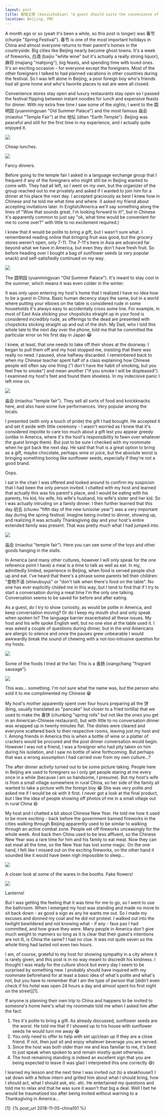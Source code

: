 ```yaml
---
layout: post
title: 客随主便 (kesuizhubian) "A guest should suite the convenience of the host"
location: Beijing, PRC
---
```


A month ago or so (yeah it's been a while, so this post is longer) was 春节 (chunjie "Spring Festival"). 春节 is one of the most important holidays in China and almost everyone returns to their parent's homes in the countryside. Big cities like Beijing nearly become ghost towns. It's a week of fireworks, 白酒 (baijiu "white wine" but it's actually a really strong liquor), 麻将 (majiang "mahjong"), big feasts, and spending time with loved ones. It's an exciting occasion - for everyone except the foreigners. Most of the other foreigners I talked to had planned vacations in other countries during the festival. So I was left alone in Beijing, a poor foreign boy who's friends had all gone home and who's favorite places to eat are were all closed.

Convenience stores stay open and luxury restaurants stay open so I passed the festival flipping between instant noodles for lunch and expensive feasts for dinner. With my extra free time I saw some of the sights; I went to the 圆明园 (yuanmingyuan "Old Summer Palace") and the most famous 庙会 (miaohui "Temple Fair") at the 地坛 (ditan "Earth Temple"). Beijing was peaceful and still for the first time in my experience, and I actually quite enjoyed it.

<div class="post-image post-image--split">
  <div class="split-image-group split-image-group--left">
    <img src="/assets/kesuizhubian/ramen-lunch.jpg" />
    <p class="post-image-caption">Cheap lunches.</p>
  </div>
  <div class="split-image-group split-image-group--right">
    <img src="/assets/kesuizhubian/fancy-dinner.jpg" />
    <p class="post-image-caption">Fancy dinners.</p>
  </div>
</div>

Before going to the temple fair I asked in a language exchange group that I frequent if any of the foreigners who might still be in Beijing wanted to come with. They had all left, so I went on my own, but the organizer of the group reached out to me privately and asked if I wanted to join him for a dinner at his place the next day. I accepted graciously as best I knew how in Chinese and he told me what time and where. (I asked my friend about accepting invitations later. In English/America we'll say something along the lines of "Wow that sounds great, I'm looking forward to it!", but in Chinese it's apparently common to just say "ok, what time would be convenient for me to come over?" with little to no excitement required.)

I knew that it would be polite to bring a gift, but I wasn't sure what. I remembered reading online that bringing fruit was good, but the grocery stores weren't open, only 7-11. The 7-11's here in Asia are advanced far beyond what we have in America, but even they don't have fresh fruit. So before heading over I bought a bag of sunflower seeds (a very popular snack) and self-satisfiedly continued on my way.

<div class="post-image">
  <img src="/assets/kesuizhubian/yuanmingyuan.jpg" />
  <p class="post-image-caption">The 圆明园 (yuanmingyuan "Old Summer Palace"). It's meant to stay cool in the summer, which means it was even colder in the winter.</p>
</div>

It was only upon entering my host's home that I realized I have no idea how to be a guest in China. Basic human decency stays the same, but in a world where putting your elbows on the table is considered rude in some households it's always easy to accidentally cross some line. For example, in most of East Asia sticking your chopsticks straight up in your food is considered incredibly rude, as offerings to the dead are presented with chopsticks sticking straight up and out of the dish. My Dad, who I told this whole tale to the next day over the phone, told me that he committed the particular error on his first day in Japan 😂

I knew, at least, that one needs to take off their shoes at the doorway. I began to pull them off and my host stopped me, insisting that there was really no need. I paused, shoe halfway discarded. I remembered back to when my Chinese teacher spent half of a class explaining how Chinese people will often say one thing ("I don't have the habit of smoking, but you feel free to smoke") and mean another ("if you smoke I will be displeased"). I examined my host's feet and found them shoeless. In my indecisive panic I left mine on.

<div class="post-image">
  <img src="/assets/kesuizhubian/miaohui1.jpg" />
  <p class="post-image-caption">庙会 (miaohui "temple fair"). They sell all sorts of food and knickknacks here, and also have some live performances. Very popular among the locals.</p>
</div>

I presented (with only a touch of pride) the gift I had brought. He accepted it and set it aside with little ceremony - I wasn't worried as I knew that it's considered impolite to care too much about a gift lest you appear greedy (unlike in America, where it's the host's responsibility to fawn over whatever the guest brings them). But just to be sure I checked with my roommate when he got back the next day. He said that fruit is a great option to bring as a gift, maybe chocolate, perhaps wine or juice, but the absolute worst is bringing something boring like sunflower seeds, especially if they're not a good brand.

Oops.

I sat in the chair I was offered and looked around to confirm my suspicion that I had been the only person invited. I chatted with my host and learned that actually this was his parent's place, and I would be eating with his parents, his kid, his wife, his wife's husband, his wife's sister and her kid. So I was actually intruding on a family dinner. I then further learned that this day 初五 (chuwu "fifth day of the new lunisolar year") was a very important day during the spring festival. Imagine being invited to dinner, showing up, and realizing it was actually Thanksgiving day and your host's entire extended family was present. That was pretty much what I had jumped into.

<div class="post-image">
  <img src="/assets/kesuizhubian/miaohui2.jpg" />
  <p class="post-image-caption">庙会 (miaohui "temple fair"). Here you can see some of the toys and other goods hanging in the stalls.</p>
</div>

In America (and many other cultures, however I will only speak for the one reference point I have) a meal is a time to talk as well as eat. In my, admittedly limited, experience in Beijing, when food is served people shut up and eat. I've heard that there's a phrase some parents tell their children: "食物不语 (shiwubuyu)" or "don't talk when there's food on the table". No one has ever explicitly chided me in this way, but I tend to find that if I try to start a conversation during a meal time I'm the only one talking. Conversation seems to be saved for before and after eating.

As a guest, do I try to show curiosity, as would be polite in America, and keep conversation moving? Or do I keep my mouth shut and only speak when spoken to? The language barrier exacerbated all these issues. My host and his wife spoke English well, but no one else at the table used it. I was asked a couple of questions during dinner, but in the end Americans are allergic to silence and once the pauses grew unbearable I would awkwardly break the sound of chewing with a not-too-intrusive question for my hosts.

<div class="post-image post-image--split">
  <div class="split-image-group split-image-group--left">
    <img src="/assets/kesuizhubian/miaohui-xiangchang.jpg" />
    <p class="post-image-caption">
      Some of the foods I tried at the fair. This is a 香肠 (xiangchang "fragrant sausage").
    </p>
  </div>
  <div class="split-image-group split-image-group--right">
    <img src="/assets/kesuizhubian/miaohui-drink.jpg" />
    <p class="post-image-caption">
      This was... something. I'm not sure what the name was, but the person who sold it to me complimented my Chinese 😁
    </p>
  </div>
</div>

My host's mother apparently spent over four hours preparing all the 饼 (bing, usually translated as "pancake" but closer to a fried tortilla) that we used to make the 春饼 (chunbing "spring rolls" but not like the ones you get in an American-Chinese restaurant), but with little to no conversation dinner was wrapped up in twenty minutes flat. The dishes were cleared and everyone scattered back to their respective rooms, leaving just my host and I. Among friends in America this is when a bottle of wine or a platter of crackers would be procured and the post dinner conversation would begin. However I was not a friend, I was a foreigner who had pity taken on him during his isolation, and I saw no bottle of wine forthcoming. But perhaps that was a wrong assumption I had carried over from my own culture...?

The after dinner activity turned out to be some picture taking. People here in Beijing are used to foreigners so I only get people staring at me every once in a while (because I am so handsome, I presume). But my host's wife is from a small village somewhere in rural China, so her side of the family all wanted to take a picture with the foreign boy 😂 She was very polite and asked me if I would be ok with it first. I never got a look at the final product, but I like the idea of people showing off photos of me in a small village out in rural China 😆

My host and I chatted a bit about Chinese New Year. He told me how it used to be more exciting - back before the government banned fireworks in the cities walking through Beijing apparently used to be similar to walking through an active combat zone. People set off fireworks unceasingly for the whole week. And back then China used to be less affluent, so the Chinese New Year was a rare time for him and his family to eat meat. Now they can eat meat all the time, so the New Year has lost some magic. On the one hand, I felt like I missed out on the exciting fireworks, on the other hand it sounded like it would have been nigh impossible to sleep...

<div class="post-image post-image--split">
  <div class="split-image-group split-image-group--left">
    <img src="/assets/kesuizhubian/miaohui-flower-booth.jpg" />
    <p class="post-image-caption">
      A closer look at some of the wares in the booths. Fake flowers!
    </p>
  </div>
  <div class="split-image-group split-image-group--right">
    <img src="/assets/kesuizhubian/miaohui-lantern-booth.jpg" />
    <p class="post-image-caption">
      Lanterns!
    </p>
  </div>
</div>

But I was getting the feeling that it was time for me to go, so I went to use the bathroom. When I emerged my host was standing and made no move to sit back down - as good a sign as any he wants me out. So I made my excuses and donned my coat and he did not protest. I walked out into the twilight bewildered and not knowing what - if any - faux pas I had committed, and how grave they were. Many people in America don't give much weight to manners so long as it is clear that their guest's intentions are not ill, is China the same? I had no clue. It was not quite seven so the whole thing had lasted not even two hours.

I am, of course, grateful to my host for showing sympathy in a city where it is rarely given, and this post is in no way meant to discredit his kindness. I thought I was ready for the culture shock but every day I seem to be surprised by something new. I probably should have inquired with my roommate beforehand for at least a basic idea of what's polite and what's not, but you have to remember that I am the type of person that [didn't even check if his hotel was open 24 hours a day and almost spent his first night on the street][1].

If anyone is planning their own trip to China and happens to be invited to someone's home here's what my roommate told me when I asked him after the fact:

1. Yes it's polite to bring a gift. As already discussed, sunflower seeds are the worst. He told me that if I showed up to his house with sunflower seeds he would turn me away 😂
2. You only need to offer to help with set up/clean up if they are a close friend. If not, then just sit and enjoy whatever beverage you are served.
3. Since the host was both older than me and less familiar to me, it's best to just speak when spoken to and remain mostly quiet otherwise.
4. The host remaining standing is indeed an excellent sign that you are being expected to leave (I was glad I interpreted this one correctly 😅)

I learned my lesson and the next time I was invited out (to a steakhouse!) I sat down with a fellow intern and grilled him about what I should bring, how I should act, what I should ask, etc. etc. He entertained my questions and told me to relax and that he was sure it wasn't that big a deal. Well I bet he would be traumatized too after being invited without warning to a Thanksgiving in America...

[1]: {% post_url 2018-11-05-china101 %}
